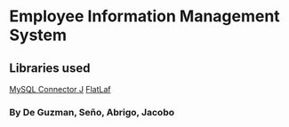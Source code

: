 # Employee Information Management System

## Libraries used
[MySQL Connector J](https://github.com/mysql/mysql-connector-j "mysql/mysql-connector-j : MySQL Connector/J")
[FlatLaf](https://github.com/JFormDesigner/FlatLaf "JFormDesigner/FlatLaf: FlatLaf - Swing Look and Feel (with Darcula/IntelliJ themes support)")

### By De Guzman, Seño, Abrigo, Jacobo
